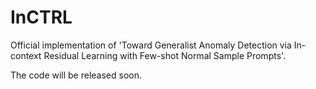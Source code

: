 # InCTRL
Official implementation of 'Toward Generalist Anomaly Detection via In-context Residual Learning with Few-shot Normal Sample Prompts'.  

The code will be released soon.
